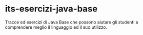 # its-esercizi-java-base
Tracce ed esercizi di Java Base che possono aiutare gli studenti a comprendere meglio il linguaggio ed il suo utilizzo.
